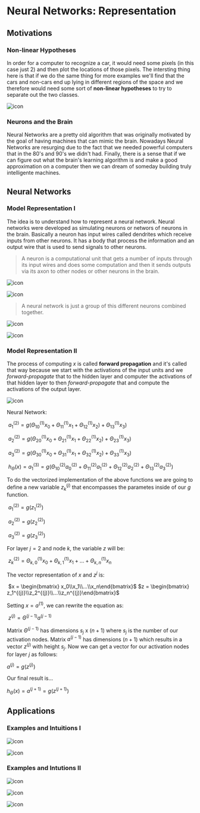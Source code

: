 # Neural Networks: Representation

## Motivations

### Non-linear Hypotheses

In order for a computer to recognize a car, it would need some pixels (in this case just 2) and then plot the locations of those pixels. The intersting thing here is that if we do the same thing for more examples we'll find that the cars and non-cars end up lying in different regions of the space and we therefore would need some sort of **non-linear hypotheses** to try to separate out the two classes. 

![icon](images/Non-linearHypotheses.png)



### Neurons and the Brain

Neural Networks are a pretty old algorithm that was originally motivated by the goal of having machines that can mimic the brain. Nowadays Neural Networks are resurging due to the fact that we needed powerful computers that in the 80's and 90's we didn't had. Finally, there is a sense that if we can figure out what the brain's learning algorithm is and make a good approximation on a computer then we can dream of someday building truly intelligente machines. 

## Neural Networks

### Model Representation I

The idea is to understand how to represent a neural network. Neural networks were developed as simulating neurons or networs of neurons in the brain. Basically a neuron has input wires called dendrites which receive inputs from other neurons. It has a body that process the information and an output wire that is used to send signals to other neurons. 

> A neuron is a computational unit that gets a number of inputs through its input wires and does some computation and then it sends outputs via its axon to other nodes or other neurons in the brain. 

![icon](images/NeuronInTheBrain.png)

![icon](images/NeuronModel-LogisticUnit.png)



> A neural network is just a group of this different neurons combined together. 

![icon](images/NeuralNetwork.png)

![icon](images/NeuralNetwork-II.png)

### Model Representation II

The process of computing $x$ is called **forward propagation** and it's called that way because we start with the activations of the input units and we *forward-propagate* that to the hidden layer and computer the activations of that hidden layer to then *forward-propagate* that and compute the activations of the output layer. 

![icon](images/ForwardPropagation.png)

Neural Network:

​	$a_1^{(2)} = g(\Theta_{10}^{(1)}x_0 + \Theta_{11}^{(1)}x_1 + \Theta_{12}^{(1)}x_2) + \Theta_{13}^{(1)}x_3)$

​	$a_2^{(2)} = g(\Theta_{20}^{(1)}x_0 + \Theta_{21}^{(1)}x_1 + \Theta_{22}^{(1)}x_2) + \Theta_{23}^{(1)}x_3)$

​	$a_3^{(2)} = g(\Theta_{30}^{(1)}x_0 + \Theta_{31}^{(1)}x_1 + \Theta_{32}^{(1)}x_2) + \Theta_{33}^{(1)}x_3)$

​	$h_\Theta(x) = a_1^{(3)} = g(\Theta^{(2)}_{10}a_0^{(2)} + \Theta^{(2)}_{11}a_1^{(2)} + \Theta^{(2)}_{12}a_2^{(2)} + \Theta^{(2)}_{13}a_3^{(2)})$

To do the vectorized implementation of the above functions we are going to define a new variable $z_k^{(j)}$ that encompasses the parametes inside of our $g$ function. 

​	$a_1^{(2)} = g(z_1^{(2)})$

​	$a_2^{(2)} = g(z_2^{(2)})$

​	$a_3^{(2)} = g(z_3^{(2)})$

For layer $j=2$ and node $k$, the variable $z$ will be: 

​	$z_k^{(2)} = \Theta_{k,0}^{(1)}x_0 + \Theta_{k,1}^{(1)}x_1 + ... + \Theta_{k,n}^{(1)}x_n$

The vector representation of $x$ and $z^j$ is: 

​	$x = \begin{bmatrix} x_0\\x_1\\...\\x_n\end{bmatrix}$ 	$z = \begin{bmatrix} z_1^{(j)}\\z_2^{(j)}\\...\\z_n^{(j)}\end{bmatrix}$

Setting $x=a^{(1)}$, we can rewrite the equation as: 

​	$z^{(j)} = \Theta^{(j-1)}a^{(j-1)}$

Matrix $\Theta^{(j-1)}$ has dimensions $s_j$ x $(n+1)$ where $s_j$ is the number of our activation nodes. Matrix $a^{(j-1)}$ has dimensions $(n+1)$ which results in a vector $z^{(j)}$ with height $s_j$. Now we can get a vector for our activation nodes for layer $j$ as follows: 

$a^{(j)} = g(z^{(j)})$ 

Our final result is...

$h_\Theta(x)=a^{(j+1)}=g(z^{(j+1)})$

## Applications

### Examples and Intuitions I

![icon](images/AND-function-nn.png)

![icon](images/OR-function-nn.png)

### Examples and Intutions II

![icon](images/NOT-function-nn.png)

![icon](images/NOT(X1)ANDNOT(X2).png)

![icon](images/XNOR-function-nn.png)













